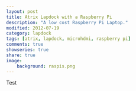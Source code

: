 ```yaml
---
layout: post
title: Atrix Lapdock with a Raspberry Pi
description: "A low cost Raspberry Pi Laptop."
modified: 2012-07-19
category: lapdock
tags: [atrix, lapdock, microhdmi, raspberry pi]
comments: true
showseries: true
share: true
image:
    background: raspis.png
---
```


Test
